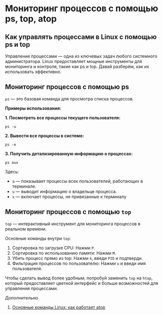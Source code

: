 # Мониторинг процессов с помощью ps, top, atop


## Как управлять процессами в Linux с помощью ps и top 

Управление процессами — одна из ключевых задач любого системного администратора. Linux предоставляет мощные инструменты для мониторинга и контроля, такие как ps и top. Давай разберём, как их использовать эффективно. 

## Мониторинг процессов с помощью ps  

`ps` — это базовая команда для просмотра списка процессов.

**Примеры использования:**

**1. Посмотреть все процессы текущего пользователя:**
```
ps -u
```
**2. Вывести все процессы в системе:**
```
ps -e
```
**3. Получить детализированную информацию о процессах:**
```
ps aux
```

Здесь:  
   - `a` — показывает процессы всех пользователей, работающих в терминале.  
   - `u` — выводит информацию о владельце процесса.  
   - `x` — включает процессы, не привязанные к терминалу


## Мониторинг процессов с помощью `top` 

`top` — интерактивный инструмент для мониторинга процессов в реальном времени.  

Основные команды внутри `top`: 

1. Сортировка по загрузке CPU: Нажми `P`.  
2. Сортировка по использованию памяти: Нажми `M`.  
3. Убить процесс прямо из top: Нажми `k`, введи `PID` и подтверди.  
4. Фильтрация процессов по пользователю: Нажми `u` и введи имя пользователя.  

Чтобы сделать вывод более удобным, попробуй заменить `top` на `htop`, который предоставляет цветной интерфейс и больше возможностей для управления процессами.


Дополнительно

1. [Основные команды Linux: как работает atop](https://www.8host.com/blog/osnovnye-komandy-linux-kak-rabotaet-atop/)
